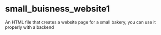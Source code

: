 # small_buisness_website1
An HTML file that creates a website page for a small bakery, you can use it properly with a backend
